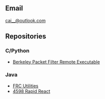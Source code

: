 ## Email
cai__@outlook.com

## Repositories

### C/Python
- [Berkeley Packet Filter Remote Executable](https://github.com/Pufferfish3000/bpf-exec)  

### Java
- [FRC Utilities](https://github.com/AltaHighRobotics/FRC-Utilities)  
- [4598 Rapid React](https://github.com/AltaHighRobotics/4598RapidReact)

